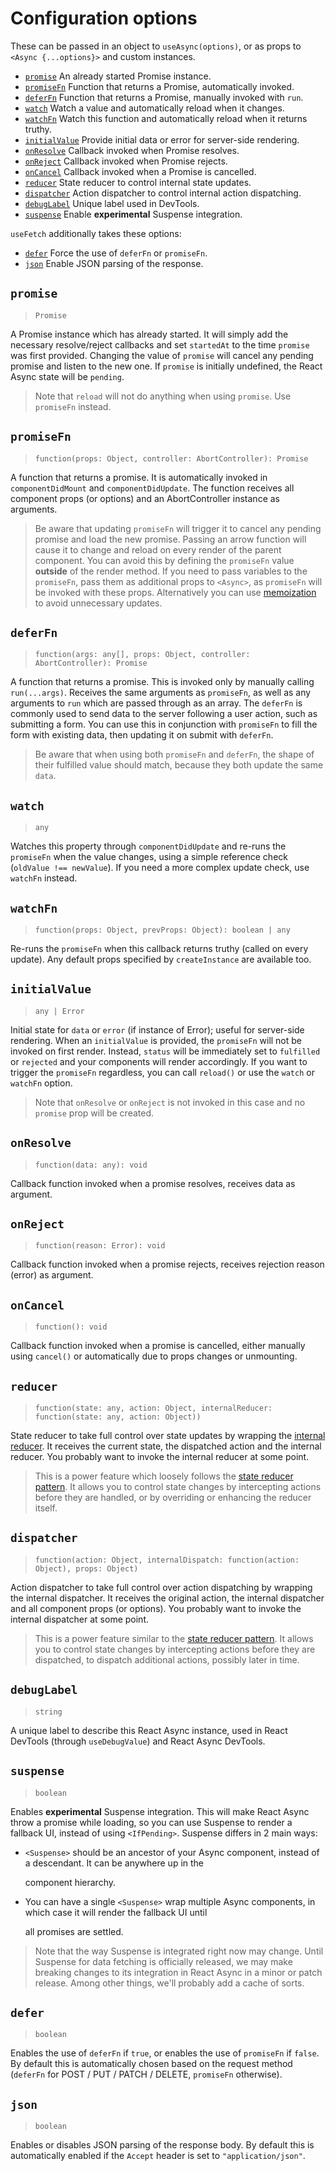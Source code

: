 # Configuration options

These can be passed in an object to `useAsync(options)`, or as props to `<Async {...options}>` and custom instances.

- [`promise`](#promise) An already started Promise instance.
- [`promiseFn`](#promisefn) Function that returns a Promise, automatically invoked.
- [`deferFn`](#deferfn) Function that returns a Promise, manually invoked with `run`.
- [`watch`](#watch) Watch a value and automatically reload when it changes.
- [`watchFn`](#watchfn) Watch this function and automatically reload when it returns truthy.
- [`initialValue`](#initialvalue) Provide initial data or error for server-side rendering.
- [`onResolve`](#onresolve) Callback invoked when Promise resolves.
- [`onReject`](#onreject) Callback invoked when Promise rejects.
- [`onCancel`](#oncancel) Callback invoked when a Promise is cancelled.
- [`reducer`](#reducer) State reducer to control internal state updates.
- [`dispatcher`](#dispatcher) Action dispatcher to control internal action dispatching.
- [`debugLabel`](#debuglabel) Unique label used in DevTools.
- [`suspense`](#suspense) Enable **experimental** Suspense integration.

`useFetch` additionally takes these options:

- [`defer`](#defer) Force the use of `deferFn` or `promiseFn`.
- [`json`](#json) Enable JSON parsing of the response.

## `promise`

> `Promise`

A Promise instance which has already started. It will simply add the necessary resolve/reject callbacks and set `startedAt` to the time `promise` was first provided. Changing the value of `promise` will cancel any pending promise and listen to the new one. If `promise` is initially undefined, the React Async state will be `pending`.

> Note that `reload` will not do anything when using `promise`. Use `promiseFn` instead.

## `promiseFn`

> `function(props: Object, controller: AbortController): Promise`

A function that returns a promise. It is automatically invoked in `componentDidMount` and `componentDidUpdate`. The function receives all component props \(or options\) and an AbortController instance as arguments.

> Be aware that updating `promiseFn` will trigger it to cancel any pending promise and load the new promise. Passing an arrow function will cause it to change and reload on every render of the parent component. You can avoid this by defining the `promiseFn` value **outside** of the render method. If you need to pass variables to the `promiseFn`, pass them as additional props to `<Async>`, as `promiseFn` will be invoked with these props. Alternatively you can use [memoization](https://github.com/alexreardon/memoize-one) to avoid unnecessary updates.

## `deferFn`

> `function(args: any[], props: Object, controller: AbortController): Promise`

A function that returns a promise. This is invoked only by manually calling `run(...args)`. Receives the same arguments as `promiseFn`, as well as any arguments to `run` which are passed through as an array. The `deferFn` is commonly used to send data to the server following a user action, such as submitting a form. You can use this in conjunction with `promiseFn` to fill the form with existing data, then updating it on submit with `deferFn`.

> Be aware that when using both `promiseFn` and `deferFn`, the shape of their fulfilled value should match, because they both update the same `data`.

## `watch`

> `any`

Watches this property through `componentDidUpdate` and re-runs the `promiseFn` when the value changes, using a simple reference check \(`oldValue !== newValue`\). If you need a more complex update check, use `watchFn` instead.

## `watchFn`

> `function(props: Object, prevProps: Object): boolean | any`

Re-runs the `promiseFn` when this callback returns truthy \(called on every update\). Any default props specified by `createInstance` are available too.

## `initialValue`

> `any | Error`

Initial state for `data` or `error` \(if instance of Error\); useful for server-side rendering. When an `initialValue` is provided, the `promiseFn` will not be invoked on first render. Instead, `status` will be immediately set to `fulfilled` or `rejected` and your components will render accordingly. If you want to trigger the `promiseFn` regardless, you can call `reload()` or use the `watch` or `watchFn` option.

> Note that `onResolve` or `onReject` is not invoked in this case and no `promise` prop will be created.

## `onResolve`

> `function(data: any): void`

Callback function invoked when a promise resolves, receives data as argument.

## `onReject`

> `function(reason: Error): void`

Callback function invoked when a promise rejects, receives rejection reason \(error\) as argument.

## `onCancel`

> `function(): void`

Callback function invoked when a promise is cancelled, either manually using `cancel()` or automatically due to props changes or unmounting.

## `reducer`

> `function(state: any, action: Object, internalReducer: function(state: any, action: Object))`

State reducer to take full control over state updates by wrapping the [internal reducer](https://github.com/async-library/react-async/blob/master/src/reducer.js). It receives the current state, the dispatched action and the internal reducer. You probably want to invoke the internal reducer at some point.

> This is a power feature which loosely follows the [state reducer pattern](https://kentcdodds.com/blog/the-state-reducer-pattern). It allows you to control state changes by intercepting actions before they are handled, or by overriding or enhancing the reducer itself.

## `dispatcher`

> `function(action: Object, internalDispatch: function(action: Object), props: Object)`

Action dispatcher to take full control over action dispatching by wrapping the internal dispatcher. It receives the original action, the internal dispatcher and all component props \(or options\). You probably want to invoke the internal dispatcher at some point.

> This is a power feature similar to the [state reducer pattern](https://kentcdodds.com/blog/the-state-reducer-pattern). It allows you to control state changes by intercepting actions before they are dispatched, to dispatch additional actions, possibly later in time.

## `debugLabel`

> `string`

A unique label to describe this React Async instance, used in React DevTools \(through `useDebugValue`\) and React Async DevTools.

## `suspense`

> `boolean`

Enables **experimental** Suspense integration. This will make React Async throw a promise while loading, so you can use Suspense to render a fallback UI, instead of using `<IfPending>`. Suspense differs in 2 main ways:

- `<Suspense>` should be an ancestor of your Async component, instead of a descendant. It can be anywhere up in the

  component hierarchy.

- You can have a single `<Suspense>` wrap multiple Async components, in which case it will render the fallback UI until

  all promises are settled.

> Note that the way Suspense is integrated right now may change. Until Suspense for data fetching is officially released, we may make breaking changes to its integration in React Async in a minor or patch release. Among other things, we'll probably add a cache of sorts.

## `defer`

> `boolean`

Enables the use of `deferFn` if `true`, or enables the use of `promiseFn` if `false`. By default this is automatically chosen based on the request method \(`deferFn` for POST / PUT / PATCH / DELETE, `promiseFn` otherwise\).

## `json`

> `boolean`

Enables or disables JSON parsing of the response body. By default this is automatically enabled if the `Accept` header is set to `"application/json"`.
